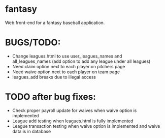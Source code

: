 # fantasy
Web front-end for a fantasy baseball application.

# BUGS/TODO:
* Change leagues.html to use user_leagues_names and all_leagues_names (add option to add any league under all leagues)
* Need claim option next to each player on pitchers page
* Need waive option next to each player on team page
* leagues_add breaks due to illegal access


# TODO after bug fixes:
* Check proper payroll update for waives when waive option is implemented
* League add testing when leagues.html is fully implemented
* League transaction testing when waive option is implemented and waive data is in database
